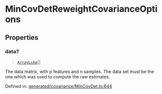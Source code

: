 # MinCovDetReweightCovarianceOptions

## Properties

### data?

> [`ArrayLike`](../types/ArrayLike.md)[]

The data matrix, with p features and n samples. The data set must be the one which was used to compute the raw estimates.

Defined in:  [generated/covariance/MinCovDet.ts:644](https://github.com/transitive-bullshit/scikit-learn-ts/blob/92ab806/packages/sklearn/src/generated/covariance/MinCovDet.ts#L644)
